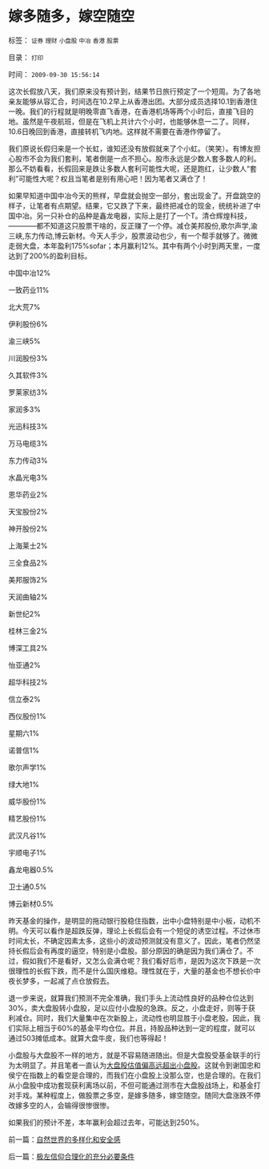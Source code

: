 # 嫁多随多，嫁空随空

标签： `证券` `理财` `小盘股` `中冶` `香港` `股票` 

目录： `打印`

时间： `2009-09-30 15:56:14`

这次长假放八天，我们原来没有预计到，结果节日旅行预定了一个短周。为了各地亲友能够从容汇合，时间选在10.2早上从香港出团。大部分成员选择10.1到香港住一晚。我们的行程就是明晚零直飞香港，在香港机场等两个小时后，直接飞目的地。虽然是午夜航班，但是在飞机上共计六个小时，也能够休息一二了。同样，10.6日晚回到香港，直接转机飞内地。这样就不需要在香港作停留了。

我们原说长假归来是一个长虹，谁知还没有放假就来了个小虹。（笑笑）。有博友担心股市不会为我们套利，笔者倒是一点不担心。股市永远是少数人套多数人的利。那么不妨看看，长假回来是跌让多数人套利可能性大呢，还是跑红，让少数人“套利”可能性大呢？权且当笔者是别有用心吧！因为笔者又满仓了！

如果早知道中国中冶今天的熊样，早盘就会抛空一部分，套出现金了。开盘跳空的样子，让笔者有点期望。结果，它又跌了下来，最终把减仓的现金，统统补进了中国中冶。另一只补仓的品种是鑫龙电器，实际上是打了一个T。清仓辉煌科技，————都不知道这只股票干啥的，反正赚了一个停。减仓美邦股份,歌尔声学,渝三峡,东力传动,博云新材。今天人手少，股票波动也少，有一个帮手就够了。微微走弱大盘，本年盈利175%sofar；本月赢利12%。其中有两个小时到两天里，一度达到了200%的盈利目标。

中国中冶12%

一致药业11%

北大荒7%

伊利股份6%

渝三峡5%

川润股份3%

久其软件3%

罗莱家纺3%

家润多3%

光迅科技3%

万马电缆3%

东力传动3%

水晶光电3%

恩华药业2%

天宝股份2%

神开股份2%

上海莱士2%

三全食品2%

美邦服饰2%

天润曲轴2%

新世纪2%

桂林三金2%

博深工具2%

怡亚通2%

超华科技2%

信立泰2%

西仪股份1%

星期六1%

诺普信1%

歌尔声学1%

绿大地1%

威华股份1%

精艺股份1%

武汉凡谷1%

宇顺电子1%

鑫龙电器0.5%

卫士通0.5%

博云新材0.5%

昨天基金的操作，是明显的拖动银行股稳住指数，出中小盘特别是中小板，动机不明。今天可以看作是超跌反弹，理论上长假后会有一个短促的诱空过程。不过休市时间太长，不确定因素太多，这些小的波动预测就没有意义了。因此，笔者仍然坚持长假后会有再度的逼空，特别是小盘股。部分原因的确是因为我们满仓了。不过，假如我们不是看好，又怎么会满仓呢？我们看好后市，是因为这次下跌是一次很理性的长假下跌，而不是什么国庆维稳。理性就在于，大量的基金也不想长价中夜长梦多，一起减了点仓放假去。

退一步来说，就算我们预测不完全准确，我们手头上流动性良好的品种仓位达到30%，卖大盘股转小盘股，足以应付小盘股的急跌。反之，小盘走好，则等于获利减仓。同时，我们大量集中在次新股上，流动性也明显胜于小盘老股。因此，我们实际上相当于60%的基金平均仓位。并且，持股品种达到一定的程度，就可以通过503摊低成本。就算大盘牛皮，我们也等得起！

小盘股与大盘股不一样的地方，就是不容易随进随出。但是大盘股受基金联手的行为太明显了。并且笔者一直认为[大盘股估值偏高远超出小盘股](../../../2008/9/4/市净率高估的蓝筹股，低估的中小板.md)。这就令到谢国忠和侯宁在指数上的看空是合理的，而我们在小盘股上没那么空，也是合理的。在我们从小盘股中成功套现获利离场以前，不但可能通过测市在大盘股战场上，和基金打对手戏。某种程度上，做股票之多空，是嫁多随多，嫁空随空。随同大盘涨跌不停改嫁多空的人，会输得很惨很惨。

如果我们的预计不差，本年赢利会超过去年，可能达到250%。



前一篇：[自然世界的多样化和安全感](../../../2009/9/30/自然世界的多样化和安全感.md)

后一篇：[极左信仰合理化的充分必要条件](../../../2009/9/30/极左信仰合理化的充分必要条件.md)